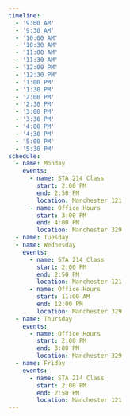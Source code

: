 ```yaml
---
timeline:
  - '9:00 AM'
  - '9:30 AM'
  - '10:00 AM'
  - '10:30 AM'
  - '11:00 AM'
  - '11:30 AM'
  - '12:00 PM'
  - '12:30 PM'
  - '1:00 PM'
  - '1:30 PM'
  - '2:00 PM'
  - '2:30 PM'
  - '3:00 PM'
  - '3:30 PM'
  - '4:00 PM'
  - '4:30 PM'
  - '5:00 PM'
  - '5:30 PM'
schedule:
  - name: Monday
    events:
      - name: STA 214 Class
        start: 2:00 PM
        end: 2:50 PM
        location: Manchester 121
      - name: Office Hours
        start: 3:00 PM
        end: 4:00 PM
        location: Manchester 329
  - name: Tuesday
  - name: Wednesday
    events:
      - name: STA 214 Class
        start: 2:00 PM
        end: 2:50 PM
        location: Manchester 121
      - name: Office Hours
        start: 11:00 AM
        end: 12:00 PM
        location: Manchester 329
  - name: Thursday
    events:
      - name: Office Hours
        start: 2:00 PM
        end: 3:00 PM
        location: Manchester 329
  - name: Friday
    events:
      - name: STA 214 Class
        start: 2:00 PM
        end: 2:50 PM
        location: Manchester 121
---
```


